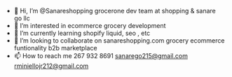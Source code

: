 - 👋 Hi, I’m @Sanareshopping grocerone dev team at shopping & sanare go llc 
- 👀 I’m interested in ecommerce grocery development
- 🌱 I’m currently learning shopify liquid, seo , etc
- 💞️ I’m looking to collaborate on sanareshopping.com grocery ecommerce funtionality b2b marketplace
- 📫 How to reach me 267 932 8691 sanarego215@gmail.com rminiellojr212@gmail.com

<!---
SanareGo/SanareGo is a ✨ special ✨ repository because its `README.md` (this file) appears on your GitHub profile.
You can click the Preview link to take a look at your changes.
--->
